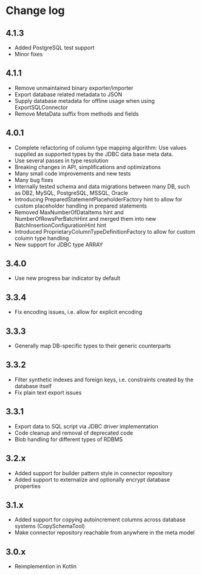 # Change log

## 4.1.3
- Added PostgreSQL test support
- Minor fixes

## 4.1.1
- Remove unmaintained binary exporter/importer
- Export database related metadata to JSON
- Supply database metadata for offline usage when using ExportSQLConnector
- Remove MetaData suffix from methods and fields

## 4.0.1

- Complete refactoring of column type mapping algorithm: Use values supplied as supported types by the JDBC data base meta data.
- Use several passes in type resolution
- Breaking changes in API, simplifications and optimizations
- Many small code improvements and new tests
- Many bug fixes
- Internally tested schema and data migrations between many DB, such as DB2, MySQL, PostgreSQL, MSSQL, Oracle
- Introducing PreparedStatementPlaceholderFactory hint to allow for custom placeholder handling in prepared statements
- Removed MaxNumberOfDataItems hint and NumberOfRowsPerBatchHint and merged them into new BatchInsertionConfigurationHint hint
- Introduced ProprietaryColumnTypeDefinitionFactory to allow for custom column type handling
- New support for JDBC type ARRAY

## 3.4.0

- Use new progress bar indicator by default

## 3.3.4

- Fix encoding issues, i.e. allow for explicit encoding

## 3.3.3

- Generally map DB-specific types to their generic counterparts

## 3.3.2

- Filter synthetic indexes and foreign keys, i.e. constraints created by the database itself
- Fix plain text export issues

## 3.3.1

- Export data to SQL script via JDBC driver implementation
- Code cleanup and removal of deprecated code
- Blob handling for different types of RDBMS 

## 3.2.x

- Added support for builder pattern style in connector repository
- Added support to externalize and optionally encrypt database properties

## 3.1.x

- Added support for copying autoincrement columns across database systems (CopySchemaTool)
- Make connector repository reachable from anywhere in the meta model

## 3.0.x

- Reimplemention in Kotlin